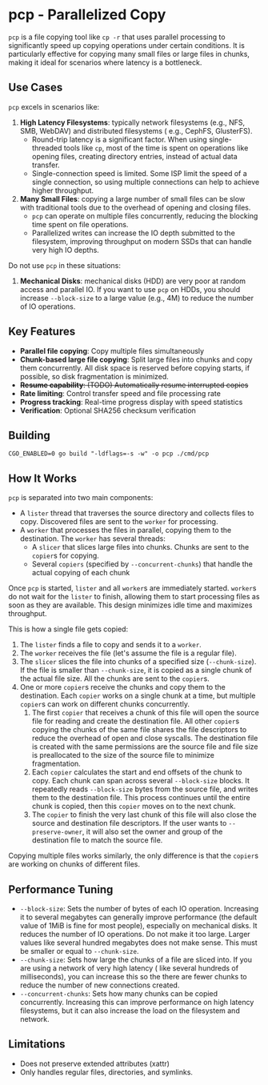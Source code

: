 # pcp - Parallelized Copy

`pcp` is a file copying tool like `cp -r` that uses parallel processing to significantly speed up copying operations
under certain conditions. It is particularly effective for copying many small files or large files in chunks, making it
ideal for scenarios where latency is a bottleneck.

## Use Cases

`pcp` excels in scenarios like:

1. **High Latency Filesystems**: typically network filesystems (e.g., NFS, SMB, WebDAV) and distributed filesystems (
   e.g., CephFS, GlusterFS).
    - Round-trip latency is a significant factor. When using single-threaded tools like `cp`, most of the time is spent
      on operations like opening files, creating directory entries, instead of actual data transfer.
    - Single-connection speed is limited. Some ISP limit the speed of a single connection, so using multiple connections
      can help to achieve higher throughput.
2. **Many Small Files**: copying a large number of small files can be slow with traditional tools due to the overhead of
   opening and closing files.
    - `pcp` can operate on multiple files concurrently, reducing the blocking time spent on file operations.
    - Parallelized writes can increase the IO depth submitted to the filesystem, improving throughput on modern SSDs
      that can handle very high IO depths.

Do not use `pcp` in these situations:

1. **Mechanical Disks**: mechanical disks (HDD) are very poor at random access and parallel IO. If you want to use `pcp`
   on HDDs, you should increase `--block-size` to a large value (e.g., 4M) to reduce the number of IO operations.

## Key Features

- **Parallel file copying**: Copy multiple files simultaneously
- **Chunk-based large file copying**: Split large files into chunks and copy them concurrently. All disk space is
  reserved before copying starts, if possible, so disk fragmentation is minimized.
- ~~**Resume capability**: (TODO) Automatically resume interrupted copies~~
- **Rate limiting**: Control transfer speed and file processing rate
- **Progress tracking**: Real-time progress display with speed statistics
- **Verification**: Optional SHA256 checksum verification

## Building

```shell
CGO_ENABLED=0 go build "-ldflags=-s -w" -o pcp ./cmd/pcp
```

## How It Works

`pcp` is separated into two main components:

- A `lister` thread that traverses the source directory and collects files to copy. Discovered files are sent to the
  `worker` for processing.
- A `worker` that processes the files in parallel, copying them to the destination. The `worker` has several threads:
    - A `slicer` that slices large files into chunks. Chunks are sent to the `copier`s for copying.
    - Several `copiers` (specified by `--concurrent-chunks`) that handle the actual copying of each chunk

Once `pcp` is started, `lister` and all `worker`s are immediately started. `worker`s do not wait for the `lister` to
finish, allowing them to start processing files as soon as they are available. This design minimizes idle time and
maximizes throughput.

This is how a single file gets copied:

1. The `lister` finds a file to copy and sends it to a `worker`.
2. The `worker` receives the file (let's assume the file is a regular file).
3. The `slicer` slices the file into chunks of a specified size (`--chunk-size`). If the file is smaller than
   `--chunk-size`, it is copied as a single chunk of the actual file size. All the chunks are sent to the `copier`s.
4. One or more `copier`s receive the chunks and copy them to the destination. Each `copier` works on a single chunk at a
   time, but multiple `copier`s can work on different chunks concurrently.
    1. The first `copier` that receives a chunk of this file will open the source file for reading and create the
       destination file.
       All other `copier`s copying the chunks of the same file shares the file descriptors to reduce the overhead of
       open and close syscalls. The destination file is created with the same permissions are the source file and file
       size is preallocated to the size of the source file to minimize fragmentation.
    2. Each `copier` calculates the start and end offsets of the chunk to copy. Each chunk can span across several
       `--block-size` blocks. It repeatedly reads `--block-size` bytes from the source file, and writes them to the
       destination file. This process continues until the entire chunk is copied, then this `copier` moves on to the
       next chunk.
    3. The `copier` to finish the very last chunk of this file will also close the source and destination
       file descriptors. If the user wants to `--preserve-owner`, it will also set the owner and group of the
       destination file to match the source file.

Copying multiple files works similarly, the only difference is that the `copier`s are working on chunks of different
files.

## Performance Tuning

- `--block-size`: Sets the number of bytes of each IO operation. Increasing it to several megabytes can generally
  improve performance (the default value of 1MiB is fine for most people), especially on
  mechanical disks. It reduces the number of IO operations. Do not make it too large. Larger values like several hundred
  megabytes does not make sense. This must be smaller or equal to `--chunk-size`.
- `--chunk-size`: Sets how large the chunks of a file are sliced into. If you are using a network of very high latency (
  like several hundreds of milliseconds), you can increase this so the there are fewer chunks to reduce the number of
  new connections
  created.
- `--concurrent-chunks`: Sets how many chunks can be copied concurrently. Increasing this can improve performance
  on high latency filesystems, but it can also increase the load on the filesystem and network.

## Limitations

- Does not preserve extended attributes (xattr)
- Only handles regular files, directories, and symlinks.
